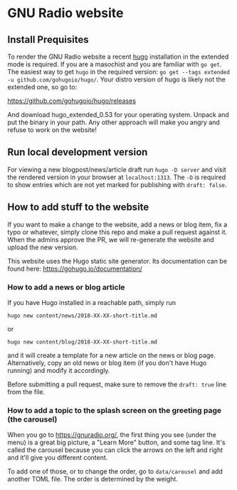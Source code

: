 # GNU Radio website

## Install Prequisites

To render the GNU Radio website a recent [hugo](https://gohugo.io) installation in the extended mode is required.
If you are a masochist and you are familiar with `go get`. The easiest way to get `hugo` in the required version: `go get --tags extended -u github.com/gohugoio/hugo/`.
Your distro version of hugo is likely not the extended one, so go to:

https://github.com/gohugoio/hugo/releases

And download hugo_extended_0.53 for your operating system. Unpack and put
the binary in your path. Any other approach will make you angry and refuse
to work on the website!

## Run local development version

For viewing a new blogpost/news/article draft run `hugo -D server` and visit the rendered version in your browser at `localhost:1313`. The `-D` is required to show entries which are not yet marked for publishing with `draft: false`.

## How to add stuff to the website

If you want to make a change to the website, add a news or blog item, fix a
typo or whatever, simply clone this repo and make a pull request against it.
When the admins approve the PR, we will re-generate the website and upload the
new version.

This website uses the Hugo static site generator. Its documentation can be
found here: https://gohugo.io/documentation/

### How to add a news or blog article

If you have Hugo installed in a reachable path, simply run

    hugo new content/news/2018-XX-XX-short-title.md

or

    hugo new content/blog/2018-XX-XX-short-title.md

and it will create a template for a new article on the news or blog page. Alternatively, copy an old news or blog item (if you don't have Hugo running) and modify it accordingly.

Before submitting a pull request, make sure to remove the `draft: true` line
from the file.

### How to add a topic to the splash screen on the greeting page (the carousel)

When you go to https://gnuradio.org/, the first thing you see (under the menu)
is a great big picture, a "Learn More" button, and some tag line. It's called
the carousel because you can click the arrows on the left and right and it'll
give you different content.

To add one of those, or to change the order, go to `data/carousel` and add
another TOML file. The order is determined by the weight.
